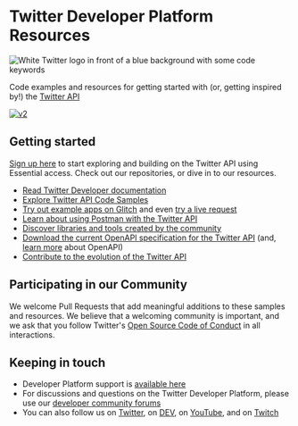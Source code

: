 # Twitter Developer Platform Resources

![White Twitter logo in front of a blue background with some code keywords](https://raw.githubusercontent.com/twitterdev/.github/main/profile/twitterdev_profile_bigger.jpeg)

Code examples and resources for getting started with (or, getting inspired by!) the [Twitter API](https://developer.twitter.com) 

[![v2](https://img.shields.io/endpoint?url=https%3A%2F%2Ftwbadges.glitch.me%2Fbadges%2Fv2)](https://developer.twitter.com/en/docs/twitter-api)

## Getting started

[Sign up here](https://t.co/signup) to start exploring and building on the Twitter API using Essential access. Check out our repositories, or dive in to our resources.

* [Read Twitter Developer documentation](https://developer.twitter.com/en/docs/twitter-api/getting-started/about-twitter-api)
* [Explore Twitter API Code Samples](https://github.com/twitterdev/Twitter-API-v2-sample-code)
* [Try out example apps on Glitch](https://glitch.com/@twitter) and even [try a live request](https://t.co/tryapi)
* [Learn about using Postman with the Twitter API](https://developer.twitter.com/en/docs/tools-and-libraries/using-postman)
* [Discover libraries and tools created by the community](https://developer.twitter.com/en/docs/twitter-api/tools-and-libraries/v2)
* [Download the current OpenAPI specification for the Twitter API](https://api.twitter.com/2/openapi.json) (and, [learn more](https://www.openapis.org/) about OpenAPI)
* [Contribute to the evolution of the Twitter API](https://github.com/twitterdev/open-evolution)

## Participating in our Community

We welcome Pull Requests that add meaningful additions to these samples and resources. We believe that a welcoming community is important, and we ask that you follow Twitter's [Open Source Code of Conduct](https://github.com/twitter/.github/blob/main/code-of-conduct.md) in all interactions.

## Keeping in touch

* Developer Platform support is [available here](https://developer.twitter.com/en/support/twitter-api)
* For discussions and questions on the Twitter Developer Platform, please use our [developer community forums](https://twittercommunity.com)
* You can also follow us on [Twitter](https://twitter.com/twitterdev), on [DEV](https://dev.to/twitterdev), on [YouTube](https://www.youtube.com/twitterdev), and on [Twitch](https://www.twitch.tv/twitterdev)
